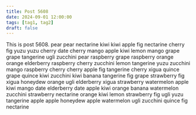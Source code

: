 ```yaml
---
title: Post 5608
date: 2024-09-01 12:00:00
tags: [tag1, tag2]
draft: false
---
```

This is post 5608.
pear
pear
nectarine
kiwi
kiwi
apple
fig
nectarine
cherry
fig
yuzu
yuzu
cherry
date
cherry
mango
apple
kiwi
lemon
mango
grape
grape
tangerine
ugli
zucchini
pear
raspberry
grape
raspberry
orange
orange
elderberry
raspberry
cherry
zucchini
lemon
tangerine
yuzu
zucchini
mango
raspberry
cherry
cherry
apple
fig
tangerine
cherry
xigua
quince
grape
quince
kiwi
zucchini
kiwi
banana
tangerine
fig
grape
strawberry
fig
xigua
honeydew
orange
ugli
elderberry
xigua
strawberry
watermelon
apple
kiwi
mango
date
elderberry
date
apple
kiwi
orange
banana
watermelon
zucchini
strawberry
nectarine
orange
kiwi
lemon
strawberry
fig
ugli
yuzu
tangerine
apple
apple
honeydew
apple
watermelon
ugli
zucchini
quince
fig
nectarine
